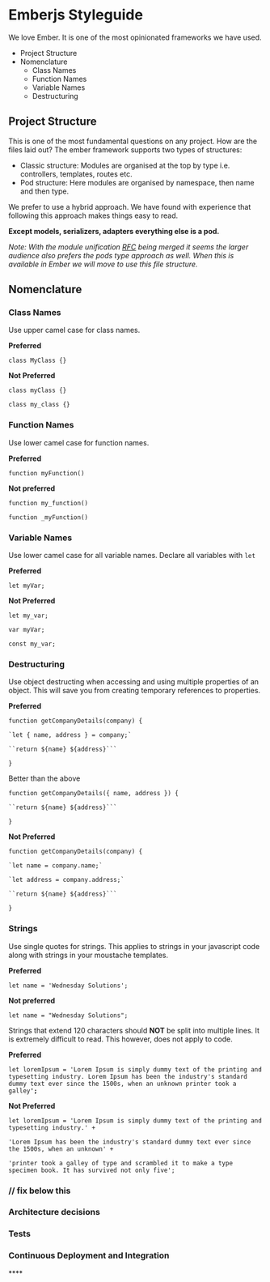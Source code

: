 # Emberjs Styleguide

We love Ember. It is one of the most opinionated frameworks we have used.

* Project Structure
* Nomenclature
  * Class Names
  * Function Names
  * Variable Names
  * Destructuring

## Project Structure

This is one of the most fundamental questions on any project. How are the files laid out? The ember framework supports two types of structures:

* Classic structure: Modules are organised at the top by type i.e. controllers, templates, routes etc.
* Pod structure: Here modules are organised by namespace, then name and then type.

We prefer to use a hybrid approach. We have found with experience that following this approach makes things easy to read.

**Except models, serializers, adapters everything else is a pod.** 

_Note: With the module unification_ [_RFC_](https://github.com/emberjs/rfcs/pull/143) _being merged it seems the larger audience also prefers the pods  type approach as well. When this is available in Ember we will move to use this file structure._

## Nomenclature

### Class Names

Use upper camel case for class names.

**Preferred**

`class MyClass {}`

**Not Preferred**

`class myClass {}`

`class my_class {}`

### **Function Names**

Use lower camel case for function names.

**Preferred**

`function myFunction()`

**Not preferred**

`function my_function()`

`function _myFunction()`

### **Variable Names**

Use lower camel case for all variable names. Declare all variables with `let`

**Preferred**

`let myVar;`

**Not Preferred**

`let my_var;`

`var myVar;`

`const my_var;`

### Destructuring

Use object destructing when accessing and using multiple properties of an object. This will save you from creating temporary references to properties.

**Preferred**

`function getCompanyDetails(company) {`

    `let { name, address } = company;`

    ``return ${name} ${address}```

`}`

Better than the above

`function getCompanyDetails({ name, address }) {`

    ``return ${name} ${address}```

`}`

**Not Preferred**

`function getCompanyDetails(company) {`

    `let name = company.name;`

    `let address = company.address;`

    ``return ${name} ${address}```

`}`

### Strings

Use single quotes for strings. This applies to strings in your javascript code along with strings in your moustache templates.

**Preferred**

`let name = 'Wednesday Solutions';`

**Not preferred**

`let name = "Wednesday Solutions";`

Strings that extend 120 characters should **NOT** be split into multiple lines. It is extremely difficult to read. This however, does not apply to code.

**Preferred**

`let loremIpsum = 'Lorem Ipsum is simply dummy text of the printing and typesetting industry. Lorem Ipsum has been the industry's standard dummy text ever since the 1500s, when an unknown printer took a galley`**`';`**

**Not Preferred**

`let loremIpsum = 'Lorem Ipsum is simply dummy text of the printing and typesetting industry.' +` 

`'Lorem Ipsum has been the industry's standard dummy text ever since the 1500s, when an unknown' +` 

`'printer took a galley of type and scrambled it to make a type specimen book. It has survived not only five';`

### // fix below this

### **Architecture decisions**

### **Tests**

### **Continuous Deployment and Integration**

\*\*\*\*



